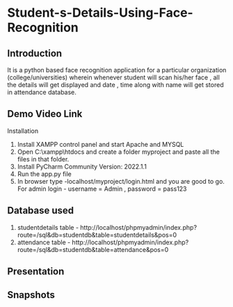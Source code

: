 
# Student-s-Details-Using-Face-Recognition

## Introduction
It is a python based face recognition application for a particular organization (college/universities) wherein whenever student will scan his/her face , all the details will get displayed and date , time along with name will get stored in attendance database.
## Demo Video Link
Installation
1) Install XAMPP control panel and start Apache and MYSQL 
2) Open C:\xampp\htdocs and create a folder myproject and paste all the files in that folder.
3) Install PyCharm Community Version: 2022.1.1
4) Run the app.py file
5) In browser type -localhost/myproject/login.html  and you are good to go.
   For admin login - username = Admin , password = pass123
## Database used
1) studentdetails table - http://localhost/phpmyadmin/index.php?route=/sql&db=studentdb&table=studentdetails&pos=0
2) attendance table - http://localhost/phpmyadmin/index.php?route=/sql&db=studentdb&table=attendance&pos=0
## Presentation
## Snapshots


